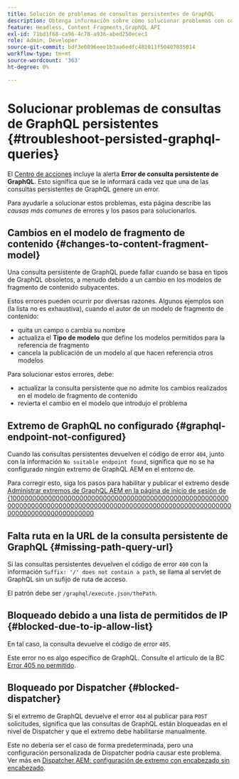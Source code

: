 ```yaml
---
title: Solución de problemas de consultas persistentes de GraphQL
description: Obtenga información sobre cómo solucionar problemas con consultas de GraphQL persistentes en Adobe Experience Manager as a Cloud Service.
feature: Headless, Content Fragments,GraphQL API
exl-id: 71bd1f68-ca96-4c78-a936-abed250ecec1
role: Admin, Developer
source-git-commit: bdf3e0896eee1b3aa6edfc481011f50407835014
workflow-type: tm+mt
source-wordcount: '363'
ht-degree: 0%

---
```


# Solucionar problemas de consultas de GraphQL persistentes {#troubleshoot-persisted-graphql-queries}

El [Centro de acciones](/help/operations/actions-center.md) incluye la alerta **Error de consulta persistente de GraphQL**. Esto significa que se le informará cada vez que una de las consultas persistentes de GraphQL genere un error.

Para ayudarle a solucionar estos problemas, esta página describe las *causas más comunes* de errores y los pasos para solucionarlos.

## Cambios en el modelo de fragmento de contenido {#changes-to-content-fragment-model}

Una consulta persistente de GraphQL puede fallar cuando se basa en tipos de GraphQL obsoletos, a menudo debido a un cambio en los modelos de fragmento de contenido subyacentes.

Estos errores pueden ocurrir por diversas razones. Algunos ejemplos son (la lista no es exhaustiva), cuando el autor de un modelo de fragmento de contenido:

* quita un campo o cambia su nombre
* actualiza el **Tipo de modelo** que define los modelos permitidos para la referencia de fragmento
* cancela la publicación de un modelo al que hacen referencia otros modelos

Para solucionar estos errores, debe:

* actualizar la consulta persistente que no admite los cambios realizados en el modelo de fragmento de contenido
* revierta el cambio en el modelo que introdujo el problema

## Extremo de GraphQL no configurado {#graphql-endpoint-not-configured}

Cuando las consultas persistentes devuelven el código de error `404`, junto con la información `No suitable endpoint found`, significa que no se ha configurado ningún extremo de GraphQL AEM en el entorno de.

Para corregir esto, siga los pasos para habilitar y publicar el extremo desde [Administrar extremos de GraphQL AEM en la página de inicio de sesión de {100000000000000000000000000000000000000000000000000000000000000000000000000000000000000000000000000000000000000000000000000000000000000](/help/headless/graphql-api/graphql-endpoint.md)

## Falta ruta en la URL de la consulta persistente de GraphQL {#missing-path-query-url}

Si las consultas persistentes devuelven el código de error `400` con la información `Suffix: '/' does not contain a path`, se llama al servlet de GraphQL sin un sufijo de ruta de acceso.

El patrón debe ser `/graphql/execute.json/thePath`.

## Bloqueado debido a una lista de permitidos de IP {#blocked-due-to-ip-allow-list}

En tal caso, la consulta devuelve el código de error `405`.

Este error no es algo específico de GraphQL. Consulte el artículo de la BC [Error 405 no permitido](https://experienceleague.adobe.com/en/docs/experience-cloud-kcs/kbarticles/ka-20824).

## Bloqueado por Dispatcher {#blocked-dispatcher}

Si el extremo de GraphQL devuelve el error `404` al publicar para `POST` solicitudes, significa que las consultas de GraphQL están bloqueadas en el nivel de Dispatcher y que el extremo debe habilitarse manualmente.

Este no debería ser el caso de forma predeterminada, pero una configuración personalizada de Dispatcher podría causar este problema. Ver más en [Dispatcher AEM: configuración de extremo con encabezado sin encabezado](/help/headless/deployment/dispatcher.md).
